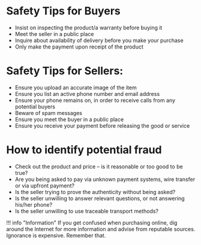 # Safety Tips for Buyers
* Insist on inspecting the product/a warranty before buying it
* Meet the seller in a public place
* Inquire about availability of delivery before you make your purchase
* Only make the payment upon receipt of the product

# Safety Tips for Sellers:
* Ensure you upload an accurate image of the item
* Ensure you list an active phone number and email address
* Ensure your phone remains on, in order to receive calls from any potential buyers
* Beware of spam messages
* Ensure you meet the buyer in a public place
* Ensure you receive your payment before releasing the good or service 

# How to identify potential fraud
* Check out the product and price – is it reasonable or too good to be true?
* Are you being asked to pay via unknown payment systems, wire transfer or via upfront payment?
* Is the seller trying to prove the authenticity without being asked?
* Is the seller unwilling to answer relevant questions, or not answering his/her phone?
* Is the seller unwilling to use traceable transport methods?

!!! info "Information"
    If you get confused when purchasing online, dig around the Internet for more information and advise from reputable sources. Ignorance is expensive. Remember that.